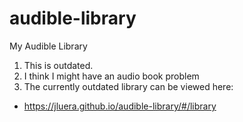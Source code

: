 # audible-library
My Audible Library
1) This is outdated.
2) I think I might have an audio book problem
3) The currently outdated library can be viewed here: 
* https://jluera.github.io/audible-library/#/library
